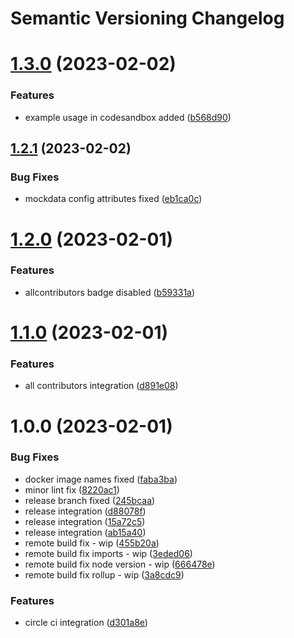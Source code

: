 # Semantic Versioning Changelog

# [1.3.0](https://github.com/intuit/apollo-mock-http/compare/v1.2.1...v1.3.0) (2023-02-02)


### Features

* example usage in codesandbox added ([b568d90](https://github.com/intuit/apollo-mock-http/commit/b568d9091c276827e29808ff0a8e19846dd609f3))

## [1.2.1](https://github.com/intuit/apollo-mock-http/compare/v1.2.0...v1.2.1) (2023-02-02)


### Bug Fixes

* mockdata config attributes fixed ([eb1ca0c](https://github.com/intuit/apollo-mock-http/commit/eb1ca0cf980e99a5436b8c635c218c00df357230))

# [1.2.0](https://github.com/intuit/apollo-mock-http/compare/v1.1.0...v1.2.0) (2023-02-01)


### Features

* allcontributors badge disabled ([b59331a](https://github.com/intuit/apollo-mock-http/commit/b59331aa75e958c9915952df10631c2de3ae15e2))

# [1.1.0](https://github.com/intuit/apollo-mock-http/compare/v1.0.0...v1.1.0) (2023-02-01)


### Features

* all contributors integration ([d891e08](https://github.com/intuit/apollo-mock-http/commit/d891e08610829d63917bf33a9574b6849d60b289))

# 1.0.0 (2023-02-01)


### Bug Fixes

* docker image names fixed ([faba3ba](https://github.com/intuit/apollo-mock-http/commit/faba3ba9ed658a5a8e88427cacd8a187b148fdf4))
* minor lint fix ([8220ac1](https://github.com/intuit/apollo-mock-http/commit/8220ac1b943385625bf5db732de4e59432eb4ce3))
* release branch fixed ([245bcaa](https://github.com/intuit/apollo-mock-http/commit/245bcaaee19677b660f3706e54dd35e32a02467a))
* release integration ([d88078f](https://github.com/intuit/apollo-mock-http/commit/d88078feace6c0e9f4e6fa9776cea1c4b4024772))
* release integration ([15a72c5](https://github.com/intuit/apollo-mock-http/commit/15a72c57d6a2361e77d1a7e5d54258eca5ac6343))
* release integration ([ab15a40](https://github.com/intuit/apollo-mock-http/commit/ab15a40272d2edbabc56d5edcb205552e74c83da))
* remote build fix - wip ([455b20a](https://github.com/intuit/apollo-mock-http/commit/455b20a3f525219527b429f8471b1311001347db))
* remote build fix imports - wip ([3eded06](https://github.com/intuit/apollo-mock-http/commit/3eded06c4967e488f60ea6449b082cea0f203317))
* remote build fix node version - wip ([666478e](https://github.com/intuit/apollo-mock-http/commit/666478e389a52dcde1bc84e8da64767c08bf5739))
* remote build fix rollup - wip ([3a8cdc9](https://github.com/intuit/apollo-mock-http/commit/3a8cdc9d04e9dd969aa87bd62c5506a48f70a359))


### Features

* circle ci integration ([d301a8e](https://github.com/intuit/apollo-mock-http/commit/d301a8eaa3ee32fc1c19ca93da9a033279547649))
